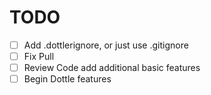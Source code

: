 # TODO

- [ ] Add .dottlerignore, or just use .gitignore
- [ ] Fix Pull
- [ ] Review Code add additional basic features
- [ ] Begin Dottle features
